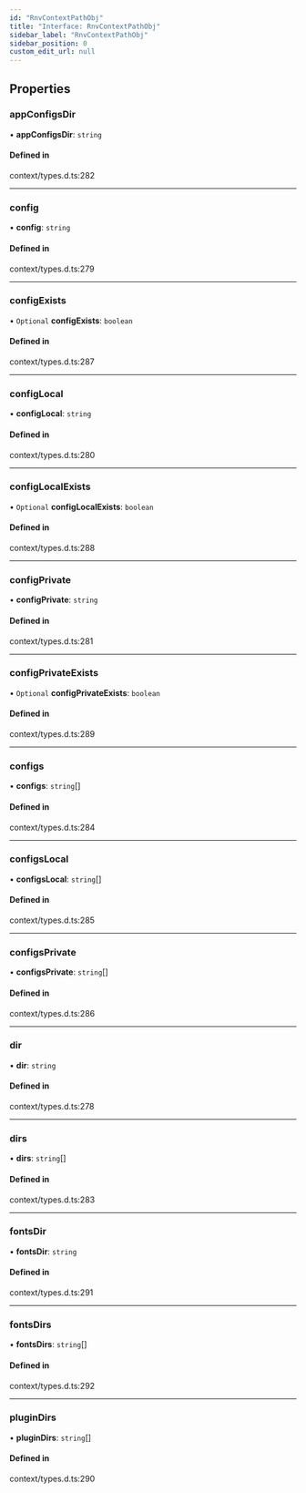 ```yaml
---
id: "RnvContextPathObj"
title: "Interface: RnvContextPathObj"
sidebar_label: "RnvContextPathObj"
sidebar_position: 0
custom_edit_url: null
---
```


## Properties

### appConfigsDir

• **appConfigsDir**: `string`

#### Defined in

context/types.d.ts:282

___

### config

• **config**: `string`

#### Defined in

context/types.d.ts:279

___

### configExists

• `Optional` **configExists**: `boolean`

#### Defined in

context/types.d.ts:287

___

### configLocal

• **configLocal**: `string`

#### Defined in

context/types.d.ts:280

___

### configLocalExists

• `Optional` **configLocalExists**: `boolean`

#### Defined in

context/types.d.ts:288

___

### configPrivate

• **configPrivate**: `string`

#### Defined in

context/types.d.ts:281

___

### configPrivateExists

• `Optional` **configPrivateExists**: `boolean`

#### Defined in

context/types.d.ts:289

___

### configs

• **configs**: `string`[]

#### Defined in

context/types.d.ts:284

___

### configsLocal

• **configsLocal**: `string`[]

#### Defined in

context/types.d.ts:285

___

### configsPrivate

• **configsPrivate**: `string`[]

#### Defined in

context/types.d.ts:286

___

### dir

• **dir**: `string`

#### Defined in

context/types.d.ts:278

___

### dirs

• **dirs**: `string`[]

#### Defined in

context/types.d.ts:283

___

### fontsDir

• **fontsDir**: `string`

#### Defined in

context/types.d.ts:291

___

### fontsDirs

• **fontsDirs**: `string`[]

#### Defined in

context/types.d.ts:292

___

### pluginDirs

• **pluginDirs**: `string`[]

#### Defined in

context/types.d.ts:290
